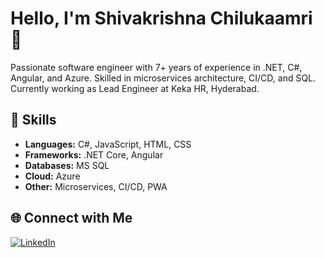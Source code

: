 # Hello, I'm Shivakrishna Chilukaamri 👋

Passionate software engineer with 7+ years of experience in .NET, C#, Angular, and Azure. Skilled in microservices architecture, CI/CD, and SQL. Currently working as Lead Engineer at Keka HR, Hyderabad.

## 🚀 Skills

- **Languages:** C#, JavaScript, HTML, CSS
- **Frameworks:** .NET Core, Angular
- **Databases:** MS SQL
- **Cloud:** Azure
- **Other:** Microservices, CI/CD, PWA

## 🌐 Connect with Me

<a href="https://www.linkedin.com/in/shivakrishnach/" target="_blank" rel="noreferrer"><img alt="LinkedIn" src="https://img.shields.io/badge/linkedin-%230077B5.svg?&style=for-the-badge&logo=linkedin&logoColor=white" /></a>

